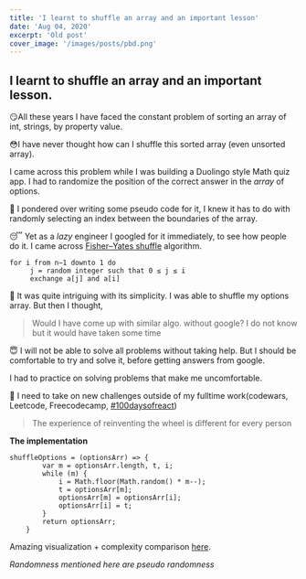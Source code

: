 ```yaml
---
title: 'I learnt to shuffle an array and an important lesson'
date: 'Aug 04, 2020'
excerpt: 'Old post'
cover_image: '/images/posts/pbd.png'
---
```


## I learnt to shuffle an array and an important lesson.
😏All these years I have faced the constant problem of sorting an array of int, strings, by property value. 

😳I have never thought how can I shuffle this sorted array (even unsorted array).

I came across this problem while I was building a Duolingo style Math quiz app. I had to randomize the position of the correct answer in the _array_ of options. 

🤔 I pondered over writing some pseudo code for it, I knew it has to do with randomly selecting an index between the boundaries of the array.

😴 Yet as a _lazy_ engineer I googled for it immediately, to see how people do it. I came across [Fisher–Yates shuffle](https://en.wikipedia.org/wiki/Fisher%E2%80%93Yates_shuffle#The_modern_algorithm) algorithm.

```
for i from n−1 downto 1 do
     j = random integer such that 0 ≤ j ≤ i
     exchange a[j] and a[i]
```

🤯 It was quite intriguing with its simplicity. I was able to shuffle my options array. 
But then I thought, 

> Would I have come up with similar algo. without google? I do not know but it would have taken some time

😇 I will not be able to solve all problems without taking help. But I should be comfortable to try and solve it, before getting answers from google. 

I had to practice on solving problems that make me uncomfortable.

🚩 I need to take on new challenges outside of my fulltime work(codewars, Leetcode, Freecodecamp, [#100daysofreact](https://twitter.com/hashtag/100DaysOfCode?))

> The experience of reinventing the wheel is different for every person

**The implementation**
```
shuffleOptions = (optionsArr) => {
        var m = optionsArr.length, t, i;
        while (m) {
            i = Math.floor(Math.random() * m--);
            t = optionsArr[m];
            optionsArr[m] = optionsArr[i];
            optionsArr[i] = t;
        }
        return optionsArr;
    }
```


Amazing visualization + complexity comparison [here](https://bost.ocks.org/mike/shuffle/).




*_Randomness mentioned here are pseudo randomness_*
